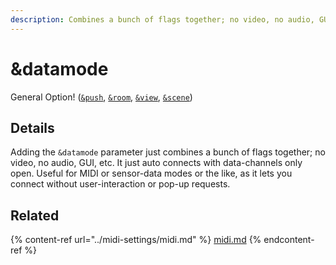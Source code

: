 ```yaml
---
description: Combines a bunch of flags together; no video, no audio, GUI, etc.
---
```


# \&datamode

General Option! ([`&push`](../source-settings/push.md), [`&room`](../general-settings/room.md), [`&view`](../advanced-settings/view-parameters/view.md), [`&scene`](../advanced-settings/view-parameters/scene.md))

## Details

Adding the `&datamode` parameter just combines a bunch of flags together; no video, no audio, GUI, etc. It just auto connects with data-channels only open. Useful for MIDI or sensor-data modes or the like, as it lets you connect without user-interaction or pop-up requests.

## Related

{% content-ref url="../midi-settings/midi.md" %}
[midi.md](../midi-settings/midi.md)
{% endcontent-ref %}
